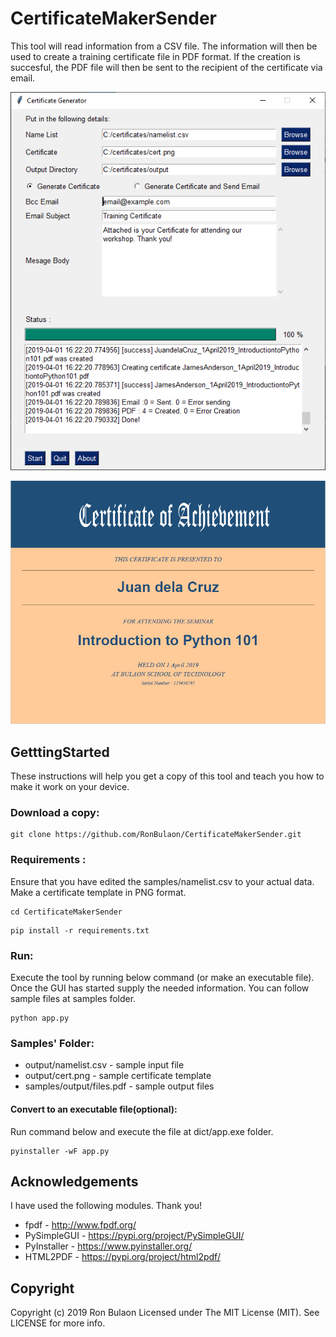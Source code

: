 # CertificateMakerSender
This tool will read information from a CSV file. The information will then be used to create a training certificate file in PDF format. If the creation is succesful, the PDF file will then be sent to the recipient of the certificate via email.

![screenshot tool](https://raw.githubusercontent.com/RonBulaon/CertificateMakerSender/master/samples/screenshot.png)

![screenshot output](https://raw.githubusercontent.com/RonBulaon/CertificateMakerSender/master/samples/screenshot_cert.png)

## GetttingStarted
These instructions will help you get a copy of this tool and teach you how to make it work on your device.

### Download a copy:
```
git clone https://github.com/RonBulaon/CertificateMakerSender.git
```

### Requirements :
Ensure that you have edited the samples/namelist.csv to your actual data. Make a certificate template in PNG format.
```
cd CertificateMakerSender
```

```
pip install -r requirements.txt
```

### Run:
Execute the tool by running below command (or make an executable file). Once the GUI has started supply the needed information. You can follow sample files at samples folder.
```
python app.py
```

### Samples' Folder:
* output/namelist.csv - sample input file
* output/cert.png - sample certificate template
* samples/output/files.pdf - sample output files

#### Convert to an executable file(optional):
Run command below and execute the file at dict/app.exe folder.
```
pyinstaller -wF app.py
```

## Acknowledgements
I have used the following modules. Thank you!
* fpdf - http://www.fpdf.org/
* PySimpleGUI - https://pypi.org/project/PySimpleGUI/
* PyInstaller - https://www.pyinstaller.org/
* HTML2PDF - https://pypi.org/project/html2pdf/

## Copyright
Copyright (c) 2019 Ron Bulaon
Licensed under The MIT License (MIT). See LICENSE for more info.
